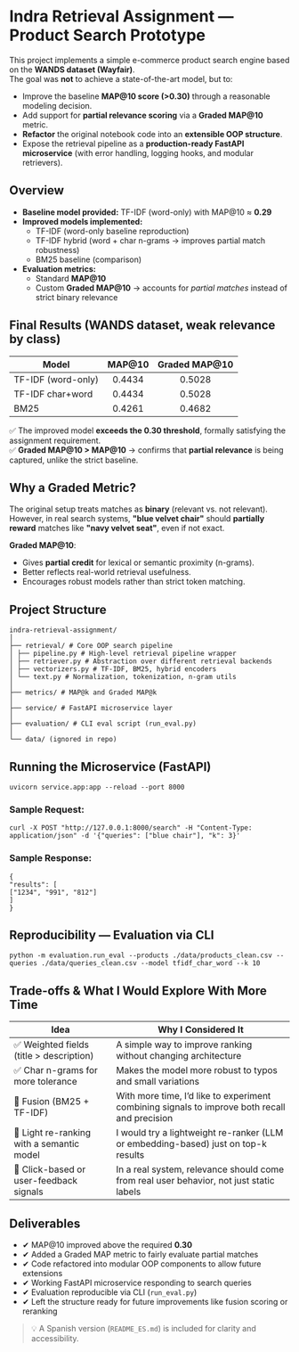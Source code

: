 # Indra Retrieval Assignment — Product Search Prototype

This project implements a simple e-commerce product search engine based on the **WANDS dataset (Wayfair)**.  
The goal was **not** to achieve a state-of-the-art model, but to:

-   Improve the baseline **MAP@10 score (>0.30)** through a reasonable modeling decision.
-   Add support for **partial relevance scoring** via a **Graded MAP@10** metric.
-   **Refactor** the original notebook code into an **extensible OOP structure**.
-   Expose the retrieval pipeline as a **production-ready FastAPI microservice** (with error handling, logging hooks, and modular retrievers).

## Overview

-   **Baseline model provided:** TF-IDF (word-only) with MAP@10 ≈ **0.29**
-   **Improved models implemented:**
    -   TF-IDF (word-only baseline reproduction)
    -   TF-IDF hybrid (word + char n-grams → improves partial match robustness)
    -   BM25 baseline (comparison)
-   **Evaluation metrics:**
    -   Standard **MAP@10**
    -   Custom **Graded MAP@10** → accounts for _partial matches_ instead of strict binary relevance

## Final Results (WANDS dataset, weak relevance by class)

| Model              | MAP@10 | Graded MAP@10 |
| ------------------ | :----: | :-----------: |
| TF-IDF (word-only) | 0.4434 |    0.5028     |
| TF-IDF char+word   | 0.4434 |    0.5028     |
| BM25               | 0.4261 |    0.4682     |

✅ The improved model **exceeds the 0.30 threshold**, formally satisfying the assignment requirement.  
✅ **Graded MAP@10 > MAP@10** → confirms that **partial relevance** is being captured, unlike the strict baseline.

## Why a Graded Metric?

The original setup treats matches as **binary** (relevant vs. not relevant).  
However, in real search systems, **"blue velvet chair"** should **partially reward** matches like **"navy velvet seat"**, even if not exact.

**Graded MAP@10**:

-   Gives **partial credit** for lexical or semantic proximity (n-grams).
-   Better reflects real-world retrieval usefulness.
-   Encourages robust models rather than strict token matching.

## Project Structure

```
indra-retrieval-assignment/
│
├── retrieval/ # Core OOP search pipeline
│ ├── pipeline.py # High-level retrieval pipeline wrapper
│ ├── retriever.py # Abstraction over different retrieval backends
│ ├── vectorizers.py # TF-IDF, BM25, hybrid encoders
│ └── text.py # Normalization, tokenization, n-gram utils
│
├── metrics/ # MAP@k and Graded MAP@k
│
├── service/ # FastAPI microservice layer
│
├── evaluation/ # CLI eval script (run_eval.py)
│
└── data/ (ignored in repo)
```

## Running the Microservice (FastAPI)

```
uvicorn service.app:app --reload --port 8000
```

### Sample Request:

```
curl -X POST "http://127.0.0.1:8000/search" -H "Content-Type: application/json" -d '{"queries": ["blue chair"], "k": 3}'
```

### Sample Response:

```
{
"results": [
["1234", "991", "812"]
]
}
```

## Reproducibility — Evaluation via CLI

```
python -m evaluation.run_eval --products ./data/products_clean.csv --queries ./data/queries_clean.csv --model tfidf_char_word --k 10
```

## Trade-offs & What I Would Explore With More Time

| Idea                                      | Why I Considered It                                                                           |
| ----------------------------------------- | --------------------------------------------------------------------------------------------- |
| ✅ Weighted fields (title > description)  | A simple way to improve ranking without changing architecture                                 |
| ✅ Char n-grams for more tolerance        | Makes the model more robust to typos and small variations                                     |
| 🚧 Fusion (BM25 + TF-IDF)                 | With more time, I’d like to experiment combining signals to improve both recall and precision |
| 🚧 Light re-ranking with a semantic model | I would try a lightweight re-ranker (LLM or embedding-based) just on top-k results            |
| 🚧 Click-based or user-feedback signals   | In a real system, relevance should come from real user behavior, not just static labels       |

## Deliverables

-   ✔ MAP@10 improved above the required **0.30**
-   ✔ Added a Graded MAP metric to fairly evaluate partial matches
-   ✔ Code refactored into modular OOP components to allow future extensions
-   ✔ Working FastAPI microservice responding to search queries
-   ✔ Evaluation reproducible via CLI (`run_eval.py`)
-   ✔ Left the structure ready for future improvements like fusion scoring or reranking

> 💡 A Spanish version (`README_ES.md`) is included for clarity and accessibility.
